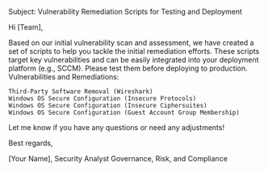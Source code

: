 Subject: Vulnerability Remediation Scripts for Testing and Deployment

Hi [Team],

Based on our initial vulnerability scan and assessment, we have created a set of scripts to help you tackle the initial remediation efforts. These scripts target key vulnerabilities and can be easily integrated into your deployment platform (e.g., SCCM). Please test them before deploying to production.
Vulnerabilities and Remediations:

    Third-Party Software Removal (Wireshark)
    Windows OS Secure Configuration (Insecure Protocols)
    Windows OS Secure Configuration (Insecure Ciphersuites)
    Windows OS Secure Configuration (Guest Account Group Membership)

Let me know if you have any questions or need any adjustments!

Best regards,

[Your Name], Security Analyst
Governance, Risk, and Compliance
